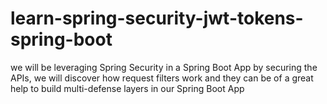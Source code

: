 # learn-spring-security-jwt-tokens-spring-boot
we will be leveraging Spring Security in a Spring Boot App by securing the APIs, we will discover how request filters work and they can be of a great help to build multi-defense layers in our Spring Boot App
